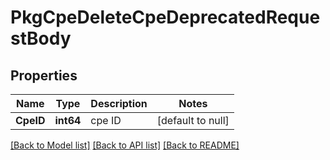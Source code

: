 # PkgCpeDeleteCpeDeprecatedRequestBody

## Properties
Name | Type | Description | Notes
------------ | ------------- | ------------- | -------------
**CpeID** | **int64** | cpe ID | [default to null]

[[Back to Model list]](../README.md#documentation-for-models) [[Back to API list]](../README.md#documentation-for-api-endpoints) [[Back to README]](../README.md)

